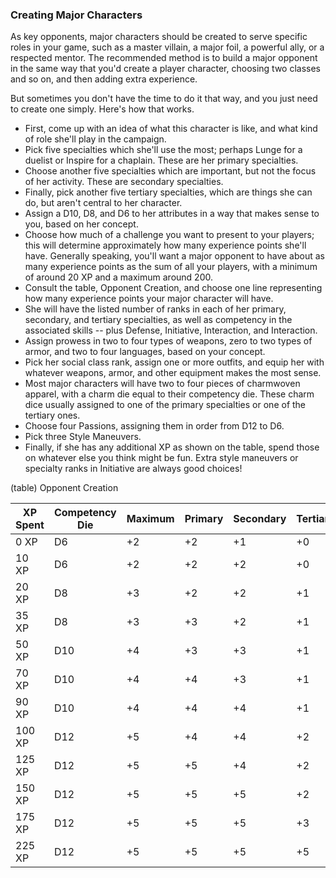 ### Creating Major Characters

As key opponents, major characters
should be created to serve specific roles in your game, such as a master
villain, a major foil, a powerful ally, or a respected mentor. The
recommended method is to build a major opponent in the same way that
you'd create a player character, choosing two classes and so on, and
then adding extra experience.

But sometimes you don't have the time to do it that way, and you just
need to create one simply. Here's how that works.

  - First, come up with an idea of what this character is like, and what
    kind of role she'll play in the campaign.
  - Pick five specialties which she'll use the most; perhaps Lunge for a
    duelist or Inspire for a chaplain. These are her primary
    specialties.
  - Choose another five specialties which are important, but not the
    focus of her activity. These are secondary specialties.
  - Finally, pick another five tertiary specialties, which are things
    she can do, but aren't central to her character.
  - Assign a D10, D8, and D6 to her attributes in a way that makes sense
    to you, based on her concept.
  - Choose how much of a challenge you want to present to your
    players; this will determine approximately how many experience
    points she'll have. Generally speaking, you'll want a major opponent
    to have about as many experience points as the sum of all your
    players, with a minimum of around 20 XP and a maximum around 200.
  - Consult the table, Opponent Creation, and choose one line
    representing how many experience points your major character will
    have.
  - She will have the listed number of ranks in each of her primary,
    secondary, and tertiary specialties, as well as competency in the
    associated skills -- plus Defense, Initiative, Interaction, and
    Interaction.
  - Assign prowess in two to four types of weapons, zero to two types of
    armor, and two to four languages, based on your concept.
  - Pick her social class rank, assign one or more outfits, and equip
    her with whatever weapons, armor, and other equipment makes the most
    sense.
  - Most major characters will have two to four pieces of charmwoven
    apparel, with a charm die equal to their competency die. These charm
    dice usually assigned to one of the primary specialties or one of
    the tertiary ones.
  - Choose four Passions, assigning them in order from D12 to D6.
  - Pick three Style Maneuvers.
  - Finally, if she has any additional XP as shown on the table, spend
    those on whatever else you think might be fun. Extra style maneuvers
    or specialty ranks in Initiative are always good choices\!

(table) Opponent Creation

| XP Spent | Competency Die | Maximum | Primary | Secondary | Tertiary | Additional XP |
| -------- | -------------- | ------- | ------- | --------- | -------- | ------------- |
| 0 XP     | D6             | \+2     | \+2     | \+1       | \+0      | 0 XP          |
| 10 XP    | D6             | \+2     | \+2     | \+2       | \+0      | 0 XP          |
| 20 XP    | D8             | \+3     | \+2     | \+2       | \+1      | 5 XP          |
| 35 XP    | D8             | \+3     | \+3     | \+2       | \+1      | 5 XP          |
| 50 XP    | D10            | \+4     | \+3     | \+3       | \+1      | 5 XP          |
| 70 XP    | D10            | \+4     | \+4     | \+3       | \+1      | 5 XP          |
| 90 XP    | D10            | \+4     | \+4     | \+4       | \+1      | 5 XP          |
| 100 XP   | D12            | \+5     | \+4     | \+4       | \+2      | 5 XP          |
| 125 XP   | D12            | \+5     | \+5     | \+4       | \+2      | 5 XP          |
| 150 XP   | D12            | \+5     | \+5     | \+5       | \+2      | 5 XP          |
| 175 XP   | D12            | \+5     | \+5     | \+5       | \+3      | 15 XP         |
| 225 XP   | D12            | \+5     | \+5     | \+5       | \+5      | 20 XP         |

